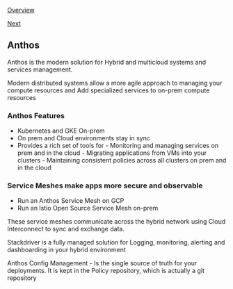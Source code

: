 [Overview](https://github.com/paulowe/gcp/blob/main/readme.md)

[Next](https://github.com/paulowe/gcp/blob/main/gcp-core-infrastructure/app-engine.md)
## Anthos
 Anthos is the modern solution for Hybrid and multicloud systems and services management. 
 
 Modern distributed systems allow a more agile approach to managing your compute resources  and 
 Add specialized services to on-prem compute resources
 
 ### Anthos Features
- Kubernetes and GKE On-prem 
- On prem and Cloud environments stay in sync
- Provides a rich set of tools for 
      - Monitoring and managing services on prem and in the cloud
      - Migrating applications from VMs into your clusters
      - Maintaining consistent policies across all clusters on prem and in the cloud

 ### Service Meshes make apps more secure and observable
 - Run an Anthos Service Mesh on GCP
 - Run an Istio Open Source Service Mesh on-prem
 
These service meshes communicate across the hybrid network using Cloud Interconnect to sync and exchange data.

Stackdriver is a fully managed solution for Logging, monitoring, alerting and dashboarding in your hybrid environment

Anthos Config Management - Is the single source of truth for your deployments. It is kept in the Policy repository, which is actually a git repository
